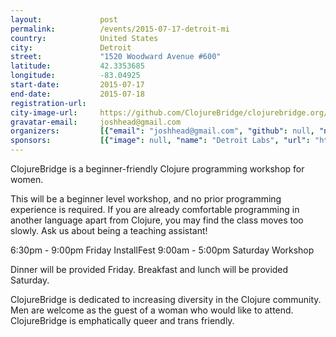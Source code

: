 ```yaml
---
layout:             post
permalink:          /events/2015-07-17-detroit-mi
country:            United States
city:               Detroit
street:             "1520 Woodward Avenue #600"
latitude:           42.3353685
longitude:          -83.04925
start-date:         2015-07-17
end-date:           2015-07-18
registration-url:
city-image-url:     https://github.com/ClojureBridge/clojurebridge.org/raw/master/app/assets/images/events/detroit.png
gravatar-email:     joshhead@gmail.com
organizers:         [{"email": "joshhead@gmail.com", "github": null, "name": "Josh Headapohl", "twitter": "detroitclojure"}, {"email": "joshhead+amber@gmail.com", "github": null, "name": "Amber Conville", "twitter": null}, {"email": "joshhead+anne@gmail.com", "github": null, "name": "Anne Cahalan", "twitter": null}, {"email": "joshhead+mel@gmail.com", "github": null, "name": "Mel Klimushyn", "twitter": null}]
sponsors:           [{"image": null, "name": "Detroit Labs", "url": "http://www.detroitlabs.com/"}]
---
```


ClojureBridge is a beginner-friendly Clojure programming workshop for women.

This will be a beginner level workshop, and no prior programming experience is required. If you are already comfortable programming in another language apart from Clojure, you may find the class moves too slowly. Ask us about being a teaching assistant!

6:30pm - 9:00pm Friday InstallFest
9:00am - 5:00pm Saturday Workshop

Dinner will be provided Friday. Breakfast and lunch will be provided Saturday.

ClojureBridge is dedicated to increasing diversity in the Clojure community. Men are welcome as the guest of a woman who would like to attend. ClojureBridge is emphatically queer and trans friendly.
